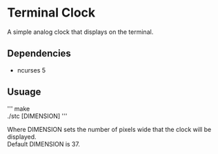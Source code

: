 # Terminal Clock
A simple analog clock that displays on the terminal.

## Dependencies
* ncurses 5

## Usuage
'''
make \
./stc [DIMENSION]
'''

Where DIMENSION sets the number of pixels wide that the clock will be displayed.\
Default DIMENSION is 37.

